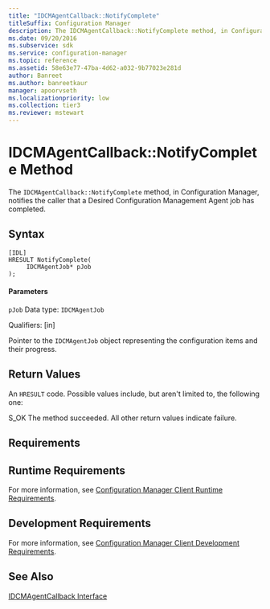 ```yaml
---
title: "IDCMAgentCallback::NotifyComplete"
titleSuffix: Configuration Manager
description: The IDCMAgentCallback::NotifyComplete method, in Configuration Manager, notifies the caller that a Desired Configuration Management Agent job has completed.
ms.date: 09/20/2016
ms.subservice: sdk
ms.service: configuration-manager
ms.topic: reference
ms.assetid: 58e63e77-47ba-4d62-a032-9b77023e281d
author: Banreet
ms.author: banreetkaur
manager: apoorvseth
ms.localizationpriority: low
ms.collection: tier3
ms.reviewer: mstewart
---
```

# IDCMAgentCallback::NotifyComplete Method
The `IDCMAgentCallback::NotifyComplete` method, in Configuration Manager, notifies the caller that a Desired Configuration Management Agent job has completed.

## Syntax

```
[IDL]
HRESULT NotifyComplete(
     IDCMAgentJob* pJob
);
```

#### Parameters
 `pJob`
 Data type: `IDCMAgentJob`

 Qualifiers: [in]

 Pointer to the `IDCMAgentJob` object representing the configuration items and their progress.

## Return Values
 An `HRESULT` code. Possible values include, but aren't limited to, the following one:

 S_OK
 The method succeeded. All other return values indicate failure.

## Requirements

## Runtime Requirements
 For more information, see [Configuration Manager Client Runtime Requirements](../../../../../develop/core/reqs/client-runtime-requirements.md).

## Development Requirements
 For more information, see [Configuration Manager Client Development Requirements](../../../../../develop/core/reqs/client-development-requirements.md).

## See Also
 [IDCMAgentCallback Interface](../../../../../develop/reference/core/clients/client-classes/idcmagentcallback-interface.md)
